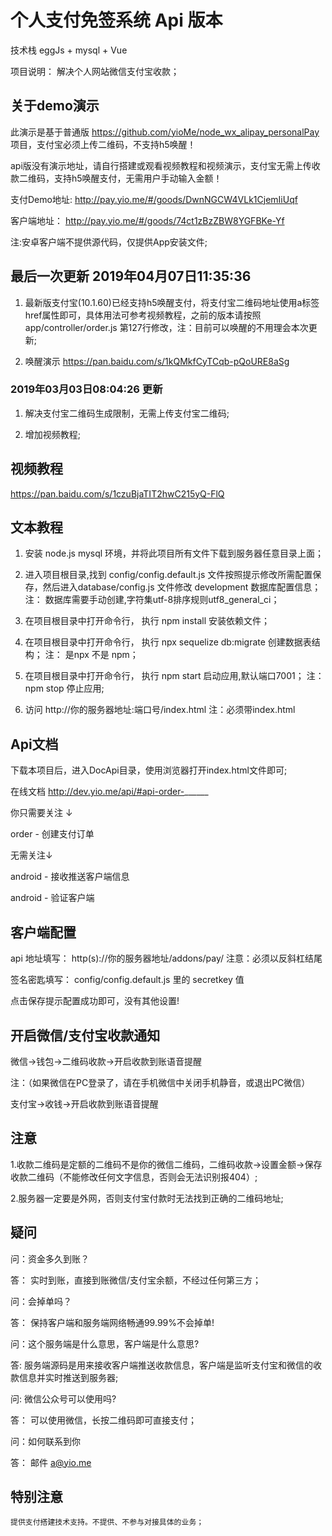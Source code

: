# 个人支付免签系统 Api 版本

  技术栈 eggJs + mysql + Vue

  项目说明： 解决个人网站微信支付宝收款；
  
  ## 关于demo演示
  
  此演示是基于普通版 https://github.com/yioMe/node_wx_alipay_personalPay 项目，支付宝必须上传二维码，不支持h5唤醒！
  
  api版没有演示地址，请自行搭建或观看视频教程和视频演示，支付宝无需上传收款二维码，支持h5唤醒支付，无需用户手动输入金额！

  支付Demo地址: http://pay.yio.me/#/goods/DwnNGCW4VLk1CjemIiUqf

  客户端地址： http://pay.yio.me/#/goods/74ct1zBzZBW8YGFBKe-Yf

  注:安卓客户端不提供源代码，仅提供App安装文件;
  
## 最后一次更新 2019年04月07日11:35:36

  1. 最新版支付宝(10.1.60)已经支持h5唤醒支付，将支付宝二维码地址使用a标签href属性即可，具体用法可参考视频教程，之前的版本请按照 app/controller/order.js 第127行修改，注：目前可以唤醒的不用理会本次更新;
  
  2. 唤醒演示 https://pan.baidu.com/s/1kQMkfCyTCqb-pQoURE8aSg 
  
  ### 2019年03月03日08:04:26 更新

  1. 解决支付宝二维码生成限制，无需上传支付宝二维码;

  2. 增加视频教程;
  
## 视频教程
    
   https://pan.baidu.com/s/1czuBjaTIT2hwC215yQ-FlQ

## 文本教程

  1. 安装 node.js mysql 环境，并将此项目所有文件下载到服务器任意目录上面；

  2. 进入项目根目录,找到 config/config.default.js 文件按照提示修改所需配置保存，然后进入database/config.js 文件修改 development 数据库配置信息； 注： 数据库需要手动创建,字符集utf-8排序规则utf8_general_ci；

  3. 在项目根目录中打开命令行， 执行 npm install 安装依赖文件；

  4. 在项目根目录中打开命令行， 执行 npx sequelize db:migrate  创建数据表结构； 注： 是npx 不是 npm；

  5. 在项目根目录中打开命令行， 执行 npm start 启动应用,默认端口7001； 注： npm stop 停止应用;

  6. 访问 http://你的服务器地址:端口号/index.html 注：必须带index.html


## Api文档

  下载本项目后，进入DocApi目录，使用浏览器打开index.html文件即可;

  在线文档 http://dev.yio.me/api/#api-order-______
  
  你只需要关注 ↓

  order - 创建支付订单

  无需关注↓

  android - 接收推送客户端信息

  android - 验证客户端
  
 ## 客户端配置

  api 地址填写： http(s)://你的服务器地址/addons/pay/ 注意：必须以反斜杠结尾

  签名密匙填写： config/config.default.js 里的 secretkey 值

  点击保存提示配置成功即可，没有其他设置!
  
 ## 开启微信/支付宝收款通知
 
  微信->钱包->二维码收款->开启收款到账语音提醒  

  注：（如果微信在PC登录了，请在手机微信中关闭手机静音，或退出PC微信）

  支付宝->收钱->开启收款到账语音提醒
  
 ## 注意
 
  1.收款二维码是定额的二维码不是你的微信二维码，二维码收款->设置金额->保存收款二维码（不能修改任何文字信息，否则会无法识别报404）;
  
  2.服务器一定要是外网，否则支付宝付款时无法找到正确的二维码地址;

 ## 疑问

  问：资金多久到账？

  答： 实时到账，直接到账微信/支付宝余额，不经过任何第三方；

  问：会掉单吗？

  答： 保持客户端和服务端网络畅通99.99%不会掉单!

  问：这个服务端是什么意思，客户端是什么意思?

  答: 服务端源码是用来接收客户端推送收款信息，客户端是监听支付宝和微信的收款信息并实时推送到服务器;

  问: 微信公众号可以使用吗?

  答： 可以使用微信，长按二维码即可直接支付；
  
  问：如何联系到你
  
  答： 邮件 a@yio.me 
  
  ## 特别注意
    提供支付搭建技术支持。不提供、不参与对接具体的业务；

